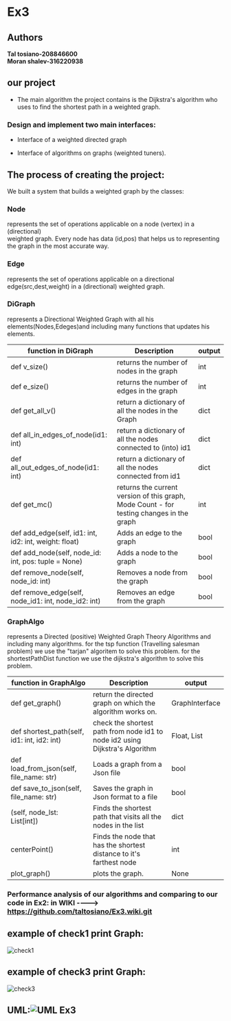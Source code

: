 # Ex3

## Authors
**Tal tosiano-208846600**  
**Moran shalev-316220938**


## our project 

+ The main algorithm the project contains is the Dijkstra's algorithm who uses to find the shortest path in a weighted graph.

### Design and implement two main interfaces:

+ Interface of a weighted directed graph

+ Interface of algorithms on graphs (weighted tuners).
        
## The process of creating the project:
We built a system that builds a weighted graph by the classes:

### Node
represents the set of operations applicable on a  node (vertex) in a (directional)     
 weighted graph.
Every node has data (id,pos) that helps us to representing the graph in the most accurate way. 

### Edge
represents the set of operations applicable on a directional  edge(src,dest,weight)  in a (directional) weighted graph.

### DiGraph
represents a Directional Weighted Graph with all his elements(Nodes,Edeges)and   including many functions that updates his elements.

|function in DiGraph |  Description |  output |
| ------------ | ------------ | ------------ | 
|  def v_size() |  returns the number of nodes in the graph |  int |
|  def e_size() |  returns the number of edges in the graph |   int |
| def get_all_v() | return a dictionary of all the nodes in the Graph | dict  |
| def all_in_edges_of_node(id1: int) | return a dictionary of all the nodes connected to (into) id1 |  dict |
| def all_out_edges_of_node(id1: int) | return a dictionary of all the nodes connected from id1 |   dict |
| def get_mc() | returns the current version of this graph, Mode Count - for testing changes in the graph |   int |
| def add_edge(self, id1: int, id2: int, weight: float) | Adds an edge to the graph  | bool |
| def add_node(self, node_id: int, pos: tuple = None)  |   Adds a node to the graph  |  bool |
| def remove_node(self, node_id: int) |   Removes a node from the graph  | bool  |
| def remove_edge(self, node_id1: int, node_id2: int)|  Removes an edge from the graph   |  bool  | 


### GraphAlgo
represents a Directed (positive) Weighted Graph Theory Algorithms and including many algorithms.
for the tsp function (Travelling salesman problem) we use the "tarjan" algoritem to solve  this problem.
for the shortestPathDist function we use the dijkstra's algorithm to solve this problem.

|function in GraphAlgo |  Description |  output |
| ------------ | ------------ | ------------ | 
|  def get_graph() |  return the directed graph on which the algorithm works on. | GraphInterface |
|  def shortest_path(self, id1: int, id2: int) |  check the shortest path from node id1 to node id2 using Dijkstra's Algorithm |   Float, List |
| def load_from_json(self, file_name: str) | Loads a graph from a Json file | bool  |
| def save_to_json(self, file_name: str) | Saves the graph in Json format to a file |  bool |
| (self, node_lst: List[int]) | Finds the shortest path that visits all the nodes in the list |   dict |
| centerPoint() | Finds the node that has the shortest distance to it's farthest node |   int |
| plot_graph() | plots the graph. | None |

### Performance analysis of our algorithms and comparing to our code in Ex2: in WIKI ----> https://github.com/taltosiano/Ex3.wiki.git

## example of check1 print Graph:
![check1](https://user-images.githubusercontent.com/94299489/147760482-9045f8d5-b555-461e-a213-d55cdd258b44.jpeg)

## example of check3 print Graph:
![check3](https://user-images.githubusercontent.com/94299489/147760531-1a3f2b79-891b-403d-94cc-0b616a127a3e.jpeg)

## UML:![UML Ex3](https://user-images.githubusercontent.com/94299489/147760951-d5681db5-a2b9-46c4-9f1c-4902ee706175.jpeg)
